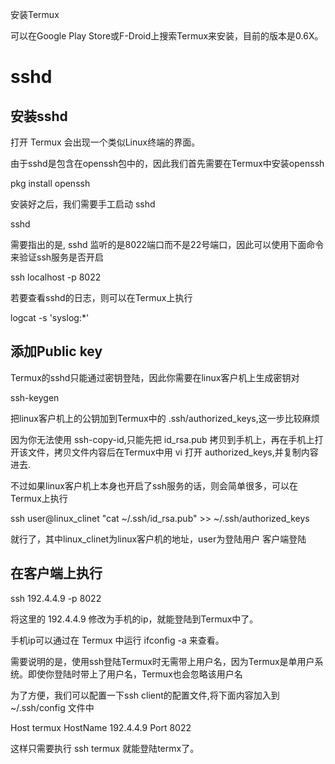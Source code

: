 安装Termux

可以在Google Play Store或F-Droid上搜索Termux来安装，目前的版本是0.6X。
# sshd

## 安装sshd

打开 Termux 会出现一个类似Linux终端的界面。

由于sshd是包含在openssh包中的，因此我们首先需要在Termux中安装openssh

pkg install openssh

安装好之后，我们需要手工启动 sshd

sshd

需要指出的是, sshd 监听的是8022端口而不是22号端口，因此可以使用下面命令来验证ssh服务是否开启

ssh localhost -p 8022

若要查看sshd的日志，则可以在Termux上执行

logcat -s 'syslog:*'

## 添加Public key

Termux的sshd只能通过密钥登陆，因此你需要在linux客户机上生成密钥对

ssh-keygen

把linux客户机上的公钥加到Termux中的 .ssh/authorized_keys,这一步比较麻烦

因为你无法使用 ssh-copy-id,只能先把 id_rsa.pub 拷贝到手机上，再在手机上打开该文件，拷贝文件内容后在Termux中用 vi 打开 authorized_keys,并复制内容进去.

不过如果linux客户机上本身也开启了ssh服务的话，则会简单很多，可以在Termux上执行

ssh user@linux_clinet "cat ~/.ssh/id_rsa.pub" >> ~/.ssh/authorized_keys

就行了，其中linux_clinet为linux客户机的地址，user为登陆用户
客户端登陆

## 在客户端上执行

ssh 192.4.4.9 -p 8022

将这里的 192.4.4.9 修改为手机的ip，就能登陆到Termux中了。

手机ip可以通过在 Termux 中运行 ifconfig -a 来查看。

需要说明的是，使用ssh登陆Termux时无需带上用户名，因为Termux是单用户系统。即使你登陆时带上了用户名，Termux也会忽略该用户名

为了方便，我们可以配置一下ssh client的配置文件,将下面内容加入到 ~/.ssh/config 文件中

Host termux
HostName 192.4.4.9
Port 8022

这样只需要执行 ssh termux 就能登陆termx了。
